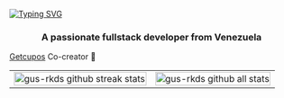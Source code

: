 [![Typing SVG](https://readme-typing-svg.demolab.com?font=Fira+Code&weight=700&size=36&duration=4000&pause=800&center=true&vCenter=true&width=1000&height=100&lines=Gustavo+Alviarez;Fullstack+developer)](https://git.io/typing-svg)
<h3 align="center">A passionate fullstack developer from Venezuela</h3>
<p><a href="https://github.com/gus-rkds/getcupos" target="_blank" rel="noreferrer noopener" >Getcupos</a> Co-creator 🧩</p>
<table style="border-collapse: collapse; td { padding: 0; border: 0; margin: 0; } img { width: 100%; height: 100%; }">
  <tr>
    <td> <img style="width: 100%; height: 100%;" src="https://github-readme-streak-stats.herokuapp.com/?user=gus-rkds" alt="gus-rkds github streak stats" /> </td>
    <td> <img style="width: 100%; height: 100%;" src="https://github-readme-stats.vercel.app/api?username=gus-rkds&how_icons=true&locale=en" alt="gus-rkds github all stats" /> </td>
  </tr>
</table>

